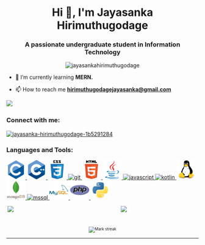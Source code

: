 <h1 align="center">Hi 👋, I'm Jayasanka Hirimuthugodage</h1>
<h3 align="center">A passionate undergraduate student in Information Technology</h3>

<p align="center"> <img src="https://komarev.com/ghpvc/?username=jayasankahirimuthugodage&label=Profile%20views&color=0e75b6&style=flat" alt="jayasankahirimuthugodage" /> </p>

- 🌱 I’m currently learning **MERN.**

- 📫 How to reach me **hirimuthugodagejayasanka@gmail.com**
<img src="https://raw.githubusercontent.com/JayasankaHirimuthugodage/Test_2/refs/heads/main/Computer-Code-Processing-Concept.webp">
<h3 align="left">Connect with me:</h3>
<p align="left">
<a href="https://linkedin.com/in/jayasanka-hirimuthugodage-1b5291284" target="blank"><img align="center" src="https://raw.githubusercontent.com/rahuldkjain/github-profile-readme-generator/master/src/images/icons/Social/linked-in-alt.svg" alt="jayasanka-hirimuthugodage-1b5291284" height="30" width="40" /></a>
</p>

<h3 align="left">Languages and Tools:</h3>
<p align="left"> <a href="https://www.cprogramming.com/" target="_blank" rel="noreferrer"> <img src="https://raw.githubusercontent.com/devicons/devicon/master/icons/c/c-original.svg" alt="c" width="50" height="50"/> </a> <a href="https://www.w3schools.com/cpp/" target="_blank" rel="noreferrer"> <img src="https://raw.githubusercontent.com/devicons/devicon/master/icons/cplusplus/cplusplus-original.svg" alt="cplusplus" width="50" height="50"/> </a> <a href="https://www.w3schools.com/css/" target="_blank" rel="noreferrer"> <img src="https://raw.githubusercontent.com/devicons/devicon/master/icons/css3/css3-original-wordmark.svg" alt="css3" width="50" height="50"/> </a> <a href="https://git-scm.com/" target="_blank" rel="noreferrer"> <img src="https://www.vectorlogo.zone/logos/git-scm/git-scm-icon.svg" alt="git" width="50" height="50"/> </a> <a href="https://www.w3.org/html/" target="_blank" rel="noreferrer"> <img src="https://raw.githubusercontent.com/devicons/devicon/master/icons/html5/html5-original-wordmark.svg" alt="html5" width="50" height="50"/> </a> <a href="https://www.java.com" target="_blank" rel="noreferrer"> <img src="https://raw.githubusercontent.com/devicons/devicon/master/icons/java/java-original.svg" alt="java" width="50" height="50"/> </a> <a href="https://developer.mozilla.org/en-US/docs/Web/JavaScript" target="_blank" rel="noreferrer"> <img src="https://github.com/Scar1109/skill-icons/blob/main/icons/JavaScript.svg" alt="javascript" width="50" height="50"/> </a> <a href="https://kotlinlang.org" target="_blank" rel="noreferrer"> <img src="https://www.vectorlogo.zone/logos/kotlinlang/kotlinlang-icon.svg" alt="kotlin" width="50" height="50"/> </a> <a href="https://www.linux.org/" target="_blank" rel="noreferrer"> <img src="https://raw.githubusercontent.com/devicons/devicon/master/icons/linux/linux-original.svg" alt="linux" width="50" height="50"/> </a> <a href="https://www.mongodb.com/" target="_blank" rel="noreferrer"> <img src="https://raw.githubusercontent.com/devicons/devicon/master/icons/mongodb/mongodb-original-wordmark.svg" alt="mongodb" width="50" height="50"/> </a> <a href="https://www.microsoft.com/en-us/sql-server" target="_blank" rel="noreferrer"> <img src="https://www.svgrepo.com/show/303229/microsoft-sql-server-logo.svg" alt="mssql" width="50" height="50"/> </a> <a href="https://www.mysql.com/" target="_blank" rel="noreferrer"> <img src="https://raw.githubusercontent.com/devicons/devicon/master/icons/mysql/mysql-original-wordmark.svg" alt="mysql" width="50" height="50"/> </a> <a href="https://www.php.net" target="_blank" rel="noreferrer"> <img src="https://raw.githubusercontent.com/devicons/devicon/master/icons/php/php-original.svg" alt="php" width="50" height="50"/> </a> <a href="https://www.python.org" target="_blank" rel="noreferrer"> <img src="https://raw.githubusercontent.com/devicons/devicon/master/icons/python/python-original.svg" alt="python" width="50" height="50"/> </a> </p>


<p align="center">
  <!--- stats (start) -->
  <div style="display: flex; justify-content: center; align-items: center; gap: 20px; flex-wrap: wrap;">
    <img align="left" src="https://github-readme-stats.vercel.app/api?username=jayasankahirimuthugodage&theme=light&show_icons=true&count_private=true" style="width: 55%; max-width: 500px; font-size: x-large;" />
    <img align="right" src="https://github-readme-stats.anuraghazra1.vercel.app/api/top-langs/?username=jayasankahirimuthugodage&theme=light&hide_border=false&no-bg=true&no-frame=true&langs_count=10" style="width: 40%; max-width: 400px; font-size: smaller;" />
  </div>
  <br><br>

  <div style="text-align: center;">
    <img title="🔥 Get streak stats for your profile at git.io/streak-stats" alt="Mark streak" src="https://github-readme-streak-stats.herokuapp.com/?user=jayasankahirimuthugodage&theme=light&hide_border=false" style="width: 70%; max-width: 700px; font-size: x-small;" />
  </div>
  <!--- stats (end) -->
</p>

---

